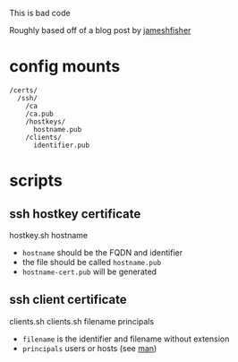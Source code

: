 This is bad code

Roughly based off of a blog post by [jameshfisher](https://github.com/jameshfisher/jameshfisher.com/blob/master/_posts/2018-03-16-how-to-create-an-ssh-certificate-authority.md)

# config mounts

```
/certs/
  /ssh/
    /ca
    /ca.pub
    /hostkeys/
      hostname.pub
    /clients/
      identifier.pub
```

# scripts
## ssh hostkey certificate
hostkey.sh hostname
- `hostname` should be the FQDN and identifier
- the file should be called `hostname.pub`
- `hostname-cert.pub` will be generated

## ssh client certificate
clients.sh
clients.sh filename principals
- `filename` is the identifier and filename without extension
- `principals` users or hosts (see [man](https://man7.org/linux/man-pages/man1/ssh-keygen.1.html#CERTIFICATES))
